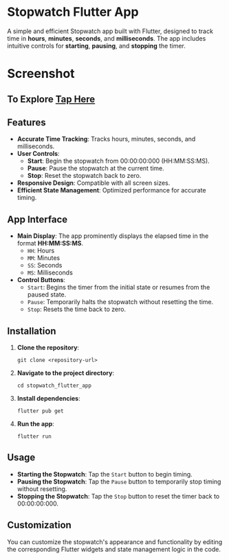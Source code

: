 # Stopwatch Flutter App

A simple and efficient Stopwatch app built with Flutter, designed to track time in **hours**, **minutes**, **seconds**, and **milliseconds**. The app includes intuitive controls for **starting**, **pausing**, and **stopping** the timer.

# Screenshot

## To Explore [Tap Here](https://stopwatch-flutter.netlify.app/)

## Features

- **Accurate Time Tracking**: Tracks hours, minutes, seconds, and milliseconds.
- **User Controls**:
  - **Start**: Begin the stopwatch from 00:00:00:000 (HH:MM:SS:MS).
  - **Pause**: Pause the stopwatch at the current time.
  - **Stop**: Reset the stopwatch back to zero.
- **Responsive Design**: Compatible with all screen sizes.
- **Efficient State Management**: Optimized performance for accurate timing.

## App Interface

- **Main Display**: The app prominently displays the elapsed time in the format **HH:MM:SS:MS**.
  - `HH`: Hours
  - `MM`: Minutes
  - `SS`: Seconds
  - `MS`: Milliseconds
- **Control Buttons**:
  - `Start`: Begins the timer from the initial state or resumes from the paused state.
  - `Pause`: Temporarily halts the stopwatch without resetting the time.
  - `Stop`: Resets the time back to zero.

## Installation

1. **Clone the repository**:
   ```
   git clone <repository-url>
   ```
2. **Navigate to the project directory**:
   ```
   cd stopwatch_flutter_app
   ```
3. **Install dependencies**:
   ```
   flutter pub get
   ```

4. **Run the app**:
   ```
   flutter run
   ```

## Usage

- **Starting the Stopwatch**: Tap the `Start` button to begin timing.
- **Pausing the Stopwatch**: Tap the `Pause` button to temporarily stop timing without resetting.
- **Stopping the Stopwatch**: Tap the `Stop` button to reset the timer back to 00:00:00:000.

## Customization

You can customize the stopwatch's appearance and functionality by editing the corresponding Flutter widgets and state management logic in the code.
